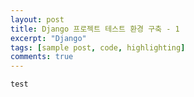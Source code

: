 ```yaml
---
layout: post
title: Django 프로젝트 테스트 환경 구축 - 1
excerpt: "Django"
tags: [sample post, code, highlighting]
comments: true
---
```


`test`

